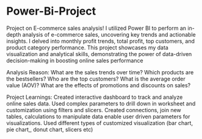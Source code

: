 # Power-Bi-Project
Project on E-commerce sales analysis! I utilized Power BI to perform an in-depth analysis of e-commerce sales, uncovering key trends and actionable insights. I delved into monthly profit trends, total profit, top customers, and product category performance. This project showcases my data visualization and analytical skills, demonstrating the power of data-driven decision-making in boosting online sales performance

Analysis Reason:
What are the sales trends over time?
Which products are the bestsellers?
Who are the top customers?
What is the average order value (AOV)?
What are the effects of promotions and discounts on sales?


Project Learnings:
Created interactive dashboard to track and analyze online sales data.
Used complex parameters to drill down in worksheet and customization using filters and slicers.
Created connections, join new tables, calculations to manipulate data enable user driven parameters for visualizations.
Used different types of customized visualization (bar chart, pie chart,, donut chart, slicers etc) 
